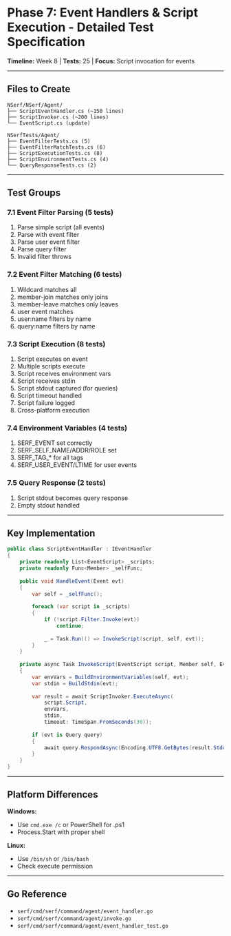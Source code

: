 # Phase 7: Event Handlers & Script Execution - Detailed Test Specification

**Timeline:** Week 8 | **Tests:** 25 | **Focus:** Script invocation for events

---

## Files to Create
```
NSerf/NSerf/Agent/
├── ScriptEventHandler.cs (~150 lines)
├── ScriptInvoker.cs (~200 lines)
└── EventScript.cs (update)

NSerfTests/Agent/
├── EventFilterTests.cs (5)
├── EventFilterMatchTests.cs (6)
├── ScriptExecutionTests.cs (8)
├── ScriptEnvironmentTests.cs (4)
└── QueryResponseTests.cs (2)
```

---

## Test Groups

### 7.1 Event Filter Parsing (5 tests)
1. Parse simple script (all events)
2. Parse with event filter
3. Parse user event filter
4. Parse query filter
5. Invalid filter throws

### 7.2 Event Filter Matching (6 tests)
1. Wildcard matches all
2. member-join matches only joins
3. member-leave matches only leaves
4. user event matches
5. user:name filters by name
6. query:name filters by name

### 7.3 Script Execution (8 tests)
1. Script executes on event
2. Multiple scripts execute
3. Script receives environment vars
4. Script receives stdin
5. Script stdout captured (for queries)
6. Script timeout handled
7. Script failure logged
8. Cross-platform execution

### 7.4 Environment Variables (4 tests)
1. SERF_EVENT set correctly
2. SERF_SELF_NAME/ADDR/ROLE set
3. SERF_TAG_* for all tags
4. SERF_USER_EVENT/LTIME for user events

### 7.5 Query Response (2 tests)
1. Script stdout becomes query response
2. Empty stdout handled

---

## Key Implementation

```csharp
public class ScriptEventHandler : IEventHandler
{
    private readonly List<EventScript> _scripts;
    private readonly Func<Member> _selfFunc;
    
    public void HandleEvent(Event evt)
    {
        var self = _selfFunc();
        
        foreach (var script in _scripts)
        {
            if (!script.Filter.Invoke(evt))
                continue;
                
            _ = Task.Run(() => InvokeScript(script, self, evt));
        }
    }
    
    private async Task InvokeScript(EventScript script, Member self, Event evt)
    {
        var envVars = BuildEnvironmentVariables(self, evt);
        var stdin = BuildStdin(evt);
        
        var result = await ScriptInvoker.ExecuteAsync(
            script.Script,
            envVars,
            stdin,
            timeout: TimeSpan.FromSeconds(30));
        
        if (evt is Query query)
        {
            await query.RespondAsync(Encoding.UTF8.GetBytes(result.Stdout));
        }
    }
}
```

---

## Platform Differences

**Windows:**
- Use `cmd.exe /c` or PowerShell for .ps1
- Process.Start with proper shell

**Linux:**
- Use `/bin/sh` or `/bin/bash`
- Check execute permission

---

## Go Reference
- `serf/cmd/serf/command/agent/event_handler.go`
- `serf/cmd/serf/command/agent/invoke.go`
- `serf/cmd/serf/command/agent/event_handler_test.go`
